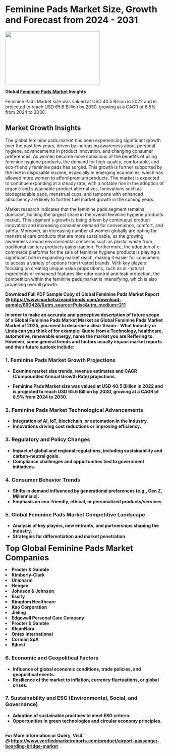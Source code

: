 <H1>Feminine Pads Market Size, Growth and Forecast from 2024 - 2031</H1><img class="aligncenter size-medium wp-image-584254" src="https://thirdeyenews.in/wp-content/uploads/2024/09/Global-Market-Research-300x168.jpeg" alt="" width="300" height="168" /><p><strong>Global&nbsp;<a href="https://www.marketsizeandtrends.com/download-sample/690428/&amp;utm_source=Pulse&amp;utm_medium=211">Feminine Pads Market</a> Insights</strong></p><p>Feminine Pads Market size was valued at USD 40.5 Billion in 2022 and is projected to reach USD 65.6 Billion by 2030, growing at a CAGR of 6.5% from 2024 to 2030.</p><p><h2>Market Growth Insights</h2> <p>The global feminine pads market has been experiencing significant growth over the past few years, driven by increasing awareness about personal hygiene, advancements in product innovation, and changing consumer preferences. As women become more conscious of the benefits of using feminine hygiene products, the demand for high-quality, comfortable, and eco-friendly feminine pads has surged. This growth is further supported by the rise in disposable income, especially in emerging economies, which has allowed more women to afford premium products. The market is expected to continue expanding at a steady rate, with a notable rise in the adoption of organic and sustainable product alternatives. Innovations such as biodegradable pads, menstrual cups, and tampons with enhanced absorbency are likely to further fuel market growth in the coming years.</p> <p><strong></strong></p> <p>Market research indicates that the feminine pads segment remains dominant, holding the largest share in the overall feminine hygiene products market. This segment's growth is being driven by continuous product innovation and increasing consumer demand for convenience, comfort, and safety. Moreover, an increasing number of women globally are opting for menstrual care products that are more sustainable, as the growing awareness around environmental concerns such as plastic waste from traditional sanitary products gains traction. Furthermore, the adoption of e-commerce platforms for the sale of feminine hygiene products is playing a significant role in expanding market reach, making it easier for consumers to access a variety of options from trusted brands. With key players focusing on creating unique value propositions, such as all-natural ingredients or enhanced features like odor control and leak protection, the competition within the feminine pads market is intensifying, which is also propelling overall growth. <p><strong></p><p><span class=""><strong>Download Full PDF Sample Copy of Global Feminine Pads Market Report</strong> @ <a href="https://www.marketsizeandtrends.com/download-sample/690428/&amp;utm_source=Pulse&amp;utm_medium=211" target="_blank">https://www.marketsizeandtrends.com/download-sample/690428/&amp;utm_source=Pulse&amp;utm_medium=211</a></span></p><p>In order to make an accurate and perceptive description of future scope of a Global&nbsp;Feminine Pads Market Market as Global&nbsp;Feminine Pads Market Market of 2025, you need to describe a clear Vision &ndash; What Industry or Linda can you think of for example: Quote from a Technology, healthcare, automotive, renewable energy, name the market you are Reffering to. However, some general trends and factors usually impact market reports and their future outlook include:</p><h3>1.&nbsp;<strong>Feminine Pads Market Growth Projections</strong></h3><ul><li>Examine market size trends, revenue estimates and CAGR (Compounded Annual Growth Rate) projections.</li><li><p>Feminine Pads Market size was valued at USD 40.5 Billion in 2022 and is projected to reach USD 65.6 Billion by 2030, growing at a CAGR of 6.5% from 2024 to 2030.</p></li></ul><h3>2.&nbsp;<strong>Feminine Pads Market Technological Advancements</strong></h3><ul><li>Integration of AI, IoT, blockchain, or automation in the industry.</li><li>Innovations driving cost reductions or improving efficiency.</li></ul><h3>3.&nbsp;<strong>Regulatory and Policy Changes</strong></h3><ul><li>Impact of global and regional regulations, including sustainability and carbon-neutral goals.</li><li>Compliance challenges and opportunities tied to government initiatives.</li></ul><h3>4.&nbsp;<strong>Consumer Behavior Trends</strong></h3><ul><li>Shifts in demand influenced by generational preferences (e.g., Gen Z, Millennials).</li><li>Emphasis on eco-friendly, ethical, or personalized products/services.</li></ul><h3>5.&nbsp;<strong>Global Feminine Pads Market Competitive Landscape</strong></h3><ul><li>Analysis of key players, new entrants, and partnerships shaping the industry.</li><li>Strategies for differentiation and market penetration.</li></ul><p data-pm-slice="1 1 []"><span style="color: inherit; font-family: inherit; font-size: 25px;">Top Global Feminine Pads Market Companies</span></p><div class="" data-test-id=""><p><li>Procter & Gamble</li><li> Kimberly-Clark</li><li> Unicharm</li><li> Hengan</li><li> Johnson & Johnson</li><li> Essity</li><li> Kingdom Healthcare</li><li> Kao Corporation</li><li> Jieling</li><li> Edgewell Personal Care Company</li><li> Procter & Gamble</li><li> KleanNara</li><li> Ontex International</li><li> Corman SpA</li><li> Bjbest</li></p></div><h3>6.&nbsp;<strong>Economic and Geopolitical Factors</strong></h3><ul><li>Influence of global economic conditions, trade policies, and geopolitical events.</li><li>Resilience of the market to inflation, currency fluctuations, or global crises.</li></ul><h3>7.&nbsp;<strong>Sustainability and ESG (Environmental, Social, and Governance)</strong></h3><ul><li>Adoption of sustainable practices to meet ESG criteria.</li><li>Opportunities in green technologies and circular economy principles.</li></ul><h2><strong style="font-size: 14px;">For More Information or Query, Visit @&nbsp;</strong><a style="background-color: #ffffff; font-size: 14px;" href="https://www.marketsizeandtrends.com/report/feminine-pads-market/" target="_blank">https://www.verifiedmarketreports.com/product/airport-passenger-boarding-bridge-market</a></h2>

